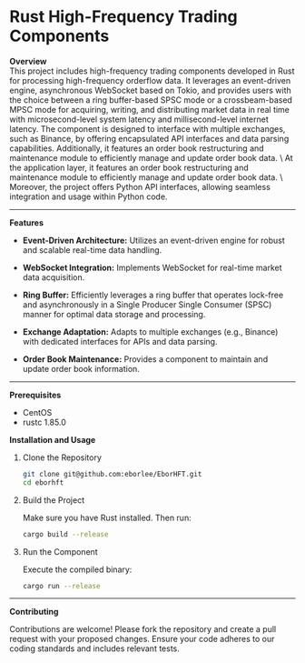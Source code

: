 # Rust High-Frequency Trading Components

**Overview**  
This project includes high-frequency trading components developed in Rust for processing high-frequency orderflow data. It leverages an event-driven engine, asynchronous WebSocket based on Tokio, and provides users with the choice between a ring buffer-based SPSC mode or a crossbeam-based MPSC mode for acquiring, writing, and distributing market data in real time with microsecond-level system latency and millisecond-level internet latency. The component is designed to interface with multiple exchanges, such as Binance, by offering encapsulated API interfaces and data parsing capabilities. Additionally, it features an order book restructuring and maintenance module to efficiently manage and update order book data. \\
At the application layer, it features an order book restructuring and maintenance module to efficiently manage and update order book data. \\
Moreover, the project offers Python API interfaces, allowing seamless integration and usage within Python code.


---

**Features**

- **Event-Driven Architecture:** Utilizes an event-driven engine for robust and scalable real-time data handling.
- **WebSocket Integration:** Implements WebSocket for real-time market data acquisition.
- **Ring Buffer:** Efficiently leverages a ring buffer that operates lock-free and asynchronously in a Single Producer Single Consumer (SPSC) manner for optimal data storage and processing.

- **Exchange Adaptation:** Adapts to multiple exchanges (e.g., Binance) with dedicated interfaces for APIs and data parsing.
- **Order Book Maintenance:** Provides a component to maintain and update order book information.

---



**Prerequisites**
- CentOS
- rustc 1.85.0

**Installation and Usage**
1. Clone the Repository

   ```bash
   git clone git@github.com:eborlee/EborHFT.git
   cd eborhft

2. Build the Project

   Make sure you have Rust installed. Then run:

   ```bash
   cargo build --release

3. Run the Component

   Execute the compiled binary:

   ```bash
   cargo run --release
---
**Contributing**

Contributions are welcome! Please fork the repository and create a pull request with your proposed changes. Ensure your code adheres to our coding standards and includes relevant tests.
